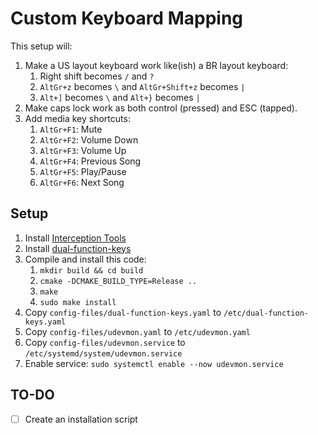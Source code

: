 # Custom Keyboard Mapping

This setup will:

1. Make a US layout keyboard work like(ish) a BR layout keyboard:
    1. Right shift becomes `/` and `?`
    2. `AltGr+z` becomes `\` and `AltGr+Shift+z` becomes `|`
    4. `Alt+]` becomes `\` and `Alt+}` becomes `|`
2. Make caps lock work as both control (pressed) and ESC (tapped).
3. Add media key shortcuts:
    1. `AltGr+F1`: Mute
    2. `AltGr+F2`: Volume Down
    3. `AltGr+F3`: Volume Up
    4. `AltGr+F4`: Previous Song
    5. `AltGr+F5`: Play/Pause
    6. `AltGr+F6`: Next Song

## Setup

1. Install [Interception Tools](https://gitlab.com/interception/linux/tools)
2. Install [dual-function-keys](https://gitlab.com/interception/linux/plugins/dual-function-keys)
3. Compile and install this code:
    1. `mkdir build && cd build`
    2. `cmake -DCMAKE_BUILD_TYPE=Release ..`
    3. `make`
    4. `sudo make install`
4. Copy `config-files/dual-function-keys.yaml` to  `/etc/dual-function-keys.yaml`
5. Copy `config-files/udevmon.yaml` to `/etc/udevmon.yaml`
6. Copy `config-files/udevmon.service` to `/etc/systemd/system/udevmon.service`
7. Enable service: `sudo systemctl enable --now udevmon.service`

## TO-DO
* [ ] Create an installation script
